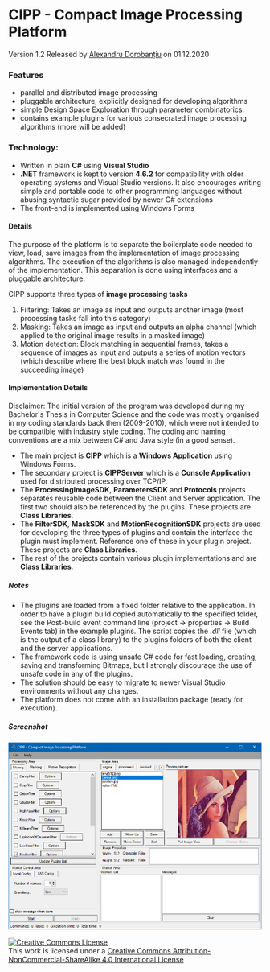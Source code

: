 CIPP - Compact Image Processing Platform
===================================
Version 1.2 Released by [Alexandru Dorobanțiu](http://alex.dorobantiu.ro) on 01.12.2020

### Features
- parallel and distributed image processing
- pluggable architecture, explicitly designed for developing algorithms
- simple Design Space Exploration through parameter combinatorics.
- contains example plugins for various consecrated image processing algorithms (more will be added)

### Technology:
 - Written in plain **C#** using **Visual Studio**
 - **.NET** framework is kept to version **4.6.2** for compatibility with older operating systems and Visual Studio versions. It also encourages writing simple and portable code to other programming languages without abusing syntactic sugar provided by newer C# extensions
 - The front-end is implemented using Windows Forms
 
#### Details
The purpose of the platform is to separate the boilerplate code needed to view, load, save images from the implementation of image processing algorithms. The execution of the algorithms is also managed independently of the implementation. This separation is done using interfaces and a pluggable architecture.

CIPP supports three types of **image processing tasks**
1. Filtering: Takes an image as input and outputs another image (most processing tasks fall into this category)
2. Masking: Takes an image as input and outputs an alpha channel (which applied to the original image results in a masked image)
3. Motion detection: Block matching in sequential frames, takes a sequence of images as input and outputs a series of motion vectors (which describe where the best block match was found in the succeeding image)

#### Implementation Details
Disclaimer: The initial version of the program was developed during my Bachelor's Thesis in Computer Science and the code was mostly organised in my coding standards back then (2009-2010), which were not intended to be compatible with industry style coding. The coding and naming conventions are a mix between C# and Java style (in a good sense).

 - The main project is **CIPP** which is a **Windows Application** using Windows Forms.
 - The secondary project is **CIPPServer** which is a **Console Application** used for distributed processing over TCP/IP.
 - The **ProcessingImageSDK**, **ParametersSDK** and **Protocols** projects separates reusable code between the Client and Server application. The first two should also be referenced by the plugins. These projects are **Class Libraries**. 
 - The **FilterSDK**, **MaskSDK** and **MotionRecognitionSDK** projects are used for developing the three types of plugins and contain the interface the plugin must implement. Reference one of these in your plugin project. These projects are **Class Libraries**.
 - The rest of the projects contain various plugin implementations and are **Class Libraries**.

##### Notes
 - The plugins are loaded from a fixed folder relative to the application. In order to have a plugin build copied automatically to the specified folder, see the Post-build event command line (project -> properties -> Build Events tab) in the example plugins. The script copies the *.dll* file (which is the output of a class library) to the plugins folders of both the client and the server applications.
 - The framework code is using unsafe C# code for fast loading, creating, saving and transforming Bitmaps, but I strongly discourage the use of unsafe code in any of the plugins.
 - The solution should be easy to migrate to newer Visual Studio environments without any changes.
 - The platform does not come with an installation package (ready for execution).

##### Screenshot
![CIPP Screenshot](cipp_printscreen.png)
 
[![Creative Commons License](https://i.creativecommons.org/l/by-nc-sa/4.0/88x31.png)][CreativeCommonsLicence]
<br />
This work is licensed under a [Creative Commons Attribution-NonCommercial-ShareAlike 4.0 International License][CreativeCommonsLicence]

[CreativeCommonsLicence]: http://creativecommons.org/licenses/by-nc-sa/4.0/
 